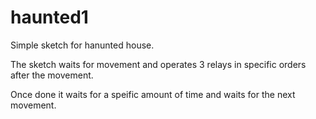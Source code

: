 # haunted1
Simple sketch for hanunted house.

The sketch waits for movement and operates 3 relays in specific orders after the movement.

Once done it waits for a speific amount of time and waits for the next movement.

